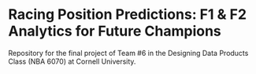 # Racing Position Predictions: F1 & F2 Analytics for Future Champions
Repository for the final project of Team #6 in the Designing Data Products Class (NBA 6070) at Cornell University. 
